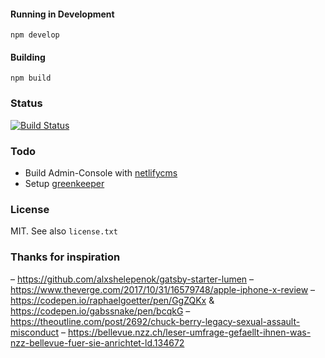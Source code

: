 


#### Running in Development
`npm develop`

#### Building
`npm build`

### Status
[![Build Status](https://travis-ci.org/logrinto/website.svg?branch=master)](https://travis-ci.org/logrinto/website)

### Todo
* Build Admin-Console with [netlifycms](https://www.netlifycms.org/)
* Setup [greenkeeper](https://greenkeeper.io/)

### License
MIT. See also `license.txt`


### Thanks for inspiration
– https://github.com/alxshelepenok/gatsby-starter-lumen
– https://www.theverge.com/2017/10/31/16579748/apple-iphone-x-review
– https://codepen.io/raphaelgoetter/pen/GgZQKx & https://codepen.io/gabssnake/pen/bcqkG
– https://theoutline.com/post/2692/chuck-berry-legacy-sexual-assault-misconduct
– https://bellevue.nzz.ch/leser-umfrage-gefaellt-ihnen-was-nzz-bellevue-fuer-sie-anrichtet-ld.134672
